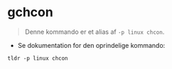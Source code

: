 # gchcon

> Denne kommando er et alias af `-p linux chcon`.

- Se dokumentation for den oprindelige kommando:

`tldr -p linux chcon`
